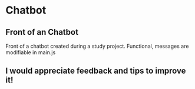 # Chatbot
Front of an Chatbot
-----------------------------------------------------
Front of a chatbot created during a study project.
Functional, messages are modifiable in main.js

I would appreciate feedback and tips to improve it! 
-----------------------------------------------------
